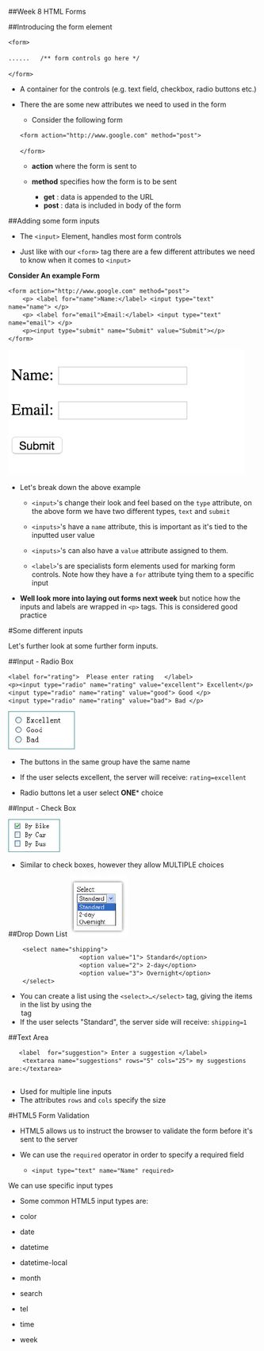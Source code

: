 ##Week 8 HTML Forms


##Introducing the form element 

```
<form>

......   /** form controls go here */

</form>

```
- A container for the controls (e.g. text field, checkbox, radio buttons etc.)

- There the are some new attributes we need to used in the form 

	- Consider the following form
	
	```
	<form action="http://www.google.com" method="post">
	
	</form>
	```
  -  **action** where the form is sent to 

  -  **method**  specifies how the form is to be sent 
		- **get** : data is appended to the URL
		- **post** : data is included in body of the form 
 
 
##Adding some form inputs


 - The `<input>` Element, handles most form controls
 
 - Just like with our `<form>` tag there are a few different attributes we need to know when it comes to `<input>`
 
**Consider An example Form**

  
```      
<form action="http://www.google.com" method="post">    
	<p> <label for="name">Name:</label> <input type="text" name="name"> </p>    
	<p> <label for="email">Email:</label> <input type="text" name="email"> </p>    
	<p><input type="submit" name="Submit" value="Submit"></p>
</form> 

```
     
![assets/form.psd](assets/form.jpg) 

- Let's break down the above example

	-  `<input>`'s change their look and feel based on the `type` attribute, on the above form we have two different  types, `text` and `submit`
	-  `<inputs>`'s have a `name` attribute, this is important as it's tied to the inputted user value
    
   - `<inputs>`'s can also have a `value` attribute assigned to them.  
	
	- `<label>`'s are specialists form elements used for marking form controls. Note how they have a `for` attribute tying them to a specific input  

 - **Well look more into laying out forms next week** but notice how the inputs and labels are wrapped in `<p>` tags. This is considered good practice


#Some different inputs 

Let's further look at some further form inputs. 



##Input - Radio Box  
  

  
  ```
  <label for="rating">  Please enter rating   </label>
  <p><input type="radio" name="rating" value="excellent"> Excellent</p>
  <input type="radio" name="rating" value="good"> Good </p>
  <input type="radio" name="rating" value="bad"> Bad </p>
  ```
  ![radio_box](assets/radio_box.jpg)   
  
- The buttons in the same group have the same name

- If the user selects excellent, the server will receive: `rating=excellent`

- Radio buttons let a user select **ONE*** choice 


##Input - Check Box

![radio_box](assets/check_box.jpg) 

- Similar to check boxes, however they allow MULTIPLE choices



##Drop Down List
![radio_box](assets/drop_down_list.jpg) 
```<label>Shipping method: </label>   
	<select name="shipping">
					<option value="1"> Standard</option>
					<option value="2"> 2-day</option>
					<option value="3"> Overnight</option>
	</select>
```		


 - You can create a list using the `<select>…</select>` tag, giving the items in the list by using the <option> tag
 - If the user selects "Standard", the server side will receive: `shipping=1`
 

##Text Area 

```   
   <label  for="suggestion"> Enter a suggestion </label>
	<textarea name="suggestions" rows="5" cols="25"> my suggestions are:</textarea>
	
```

 - Used for multiple line inputs
 - The attributes `rows` and `cols` specify the size 	
	

#HTML5 Form Validation

- HTML5 allows us to instruct the browser to validate the form before it's sent to the server

- We can use the `required` operator in order to specify a required field 

	- `<input type="text" name="Name" required>`

We can use specific input types
	
- Some  common HTML5 input types are:

- color   
- date   
- datetime   
- datetime-local  
- month  
- search  
- tel  
- time  
- week 



